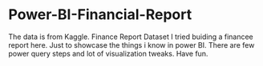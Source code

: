 # Power-BI-Financial-Report
The data is from Kaggle. Finance Report Dataset
I tried buiding a financee report here. Just to showcase the things i know in power BI.
There are few power query steps and lot of visualization tweaks.
Have fun.
